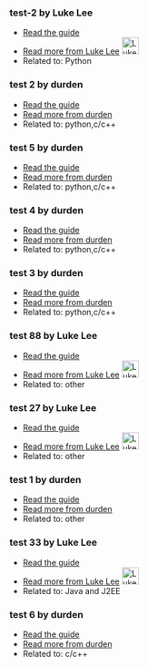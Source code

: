 ### test-2 by Luke Lee
- [Read the guide](/python/test-2?status=draft)
- [Read more from Luke Lee](/user/durden) <img src="https://avatars.githubusercontent.com/u/58063?v=3" width="30" height="30" alt="Luke Lee" />
- Related to: Python

### test 2 by durden
- [Read the guide](/python/test-2?status=draft)
- [Read more from durden](/user/durden)
- Related to: python,c/c++

### test 5 by durden
- [Read the guide](/python/test-5?status=draft)
- [Read more from durden](/user/durden)
- Related to: python,c/c++

### test 4 by durden
- [Read the guide](/python/test-4?status=draft)
- [Read more from durden](/user/durden)
- Related to: python,c/c++

### test 3 by durden
- [Read the guide](/python/test-3?status=draft)
- [Read more from durden](/user/durden)
- Related to: python,c/c++

### test 88 by Luke Lee
- [Read the guide](/other/test-88?status=draft)
- [Read more from Luke Lee](/user/durden) <img src="https://avatars.githubusercontent.com/u/58063?v=3" width="30" height="30" alt="Luke Lee" />
- Related to: other

### test 27 by Luke Lee
- [Read the guide](/other/test-27?status=draft)
- [Read more from Luke Lee](/user/durden) <img src="https://avatars.githubusercontent.com/u/58063?v=3" width="30" height="30" alt="Luke Lee" />
- Related to: other

### test 1 by durden
- [Read the guide](/other/test-1?status=draft)
- [Read more from durden](/user/durden)
- Related to: other

### test 33 by Luke Lee
- [Read the guide](/java-and-j2ee/test-33?status=draft)
- [Read more from Luke Lee](/user/durden) <img src="https://avatars.githubusercontent.com/u/58063?v=3" width="30" height="30" alt="Luke Lee" />
- Related to: Java and J2EE

### test 6 by durden
- [Read the guide](/c-c++/test-6?status=draft)
- [Read more from durden](/user/durden)
- Related to: c/c++